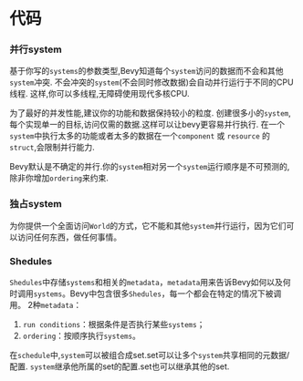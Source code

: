 # 代码

### 并行system

基于你写的`systems`的参数类型,Bevy知道每个`system`访问的数据而不会和其他`system`冲突. 不会冲突的`system`(不会同时修改数据)会自动并行运行于不同的CPU线程. 这样,你可以多线程,无障碍使用现代多核CPU.

为了最好的并发性能,建议你的功能和数据保持较小的粒度. 创建很多小的`system`,每个实现单一的目标,访问仅需的数据.这样可以让bevy更容易并行执行. 在一个`system`中执行太多的功能或者太多的数据在一个`component` 或 `resource` 的 `struct`,会限制并行能力.

Bevy默认是不确定的并行.你的`system`相对另一个`system`运行顺序是不可预测的,除非你增加`ordering`来约束.

### 独占system

为你提供一个全面访问`World`的方式，它不能和其他`system`并行运行，因为它们可以访问任何东西，做任何事情。

### Shedules

`Shedules`中存储`systems`和相关的`metadata`，`metadata`用来告诉Bevy如何以及何时调用`systems`。Bevy中包含很多`Shedules`，每一个都会在特定的情况下被调用。
2种`metadata`：
1. `run conditions`：根据条件是否执行某些`systems`；
2. `ordering`：按顺序执行`systems`。

在`schedule`中,`system`可以被组合成set.set可以让多个`system`共享相同的元数据/配置. `system`继承他所属的set的配置.set也可以继承其他的set.

